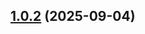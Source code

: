 ## [1.0.2](https://github.com/martijn-on-fhir/snapshot-builder/compare/v1.0.1...v1.0.2) (2025-09-04)
